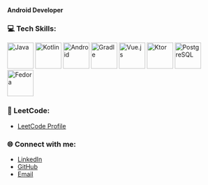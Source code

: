 **Android Developer**

### 💻 Tech Skills:
<p> 
  <img src="https://skillicons.dev/icons?i=java" alt="Java" width="60" height="60"/> 
  <img src="https://skillicons.dev/icons?i=kotlin" alt="Kotlin" width="60" height="60"/> 
  <img src="https://skillicons.dev/icons?i=androidstudio" alt="Android" width="60" height="60"/> 
  <img src="https://skillicons.dev/icons?i=gradle" alt="Gradle" width="60" height="60"/>
  <img src="https://skillicons.dev/icons?i=vue" alt="Vue.js" width="60" height="60"/> 
  <img src="https://skillicons.dev/icons?i=ktor" alt="Ktor" width="60" height="60"/> 
  <img src="https://skillicons.dev/icons?i=postgresql" alt="PostgreSQL" width="60" height="60"/>    
  <img src="https://skillicons.dev/icons?i=fedora" alt="Fedora" width="60" height="60"/> 
</p>

### 🚀 LeetCode:
- [LeetCode Profile](https://leetcode.com/aibabroski/)

### 🌐 Connect with me:
- [LinkedIn](https://www.linkedin.com/in/aibekmurat)
- [GitHub](https://github.com/aibabroski)
- [Email](mailto:mr.aibek.developer@gmail.com)
